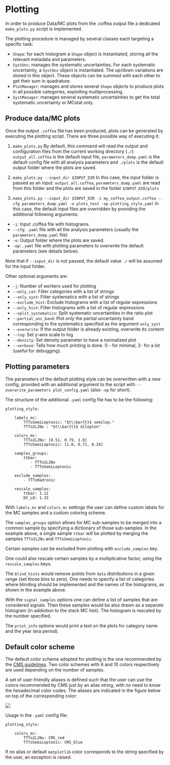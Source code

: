 # Plotting

In order to produce Data/MC plots from the .coffea output file a dedicated `make_plots.py` script is implemented.

The plotting procedure is managed by several classes each targeting a specific task:

- `Shape`: for each histogram a `Shape` object is instantiated, storing all the relevant metadata and parameters.
- `SystUnc`: manages the systematic uncertainties. For each systematic uncertainty, a `SystUnc` object is instantiated. The up/down variations are stored in this object. These objects can be summed with each other to get their sum in quadrature.
- `PlotManager`: manages and stores several `Shape` objects to produce plots in all possible categories, exploiting multiprocessing.
- `SystManager`: manages several systematic uncertainties to get the total systematic uncertainty or MCstat only.

## Produce data/MC plots

Once the output `.coffea` file has been produced, plots can be generated by executing the plotting script. There are three possible way of executing it:
1. `make_plots.py`
By default, this command will read the output and configuration files from the current working directory (`./`): `output_all.coffea` is the default input file, `parameters_dump.yaml` is the default config file with all analysis parameters and `./plots` is the default output folder where the plots are saved.

2. `make_plots.py --input_dir $INPUT_DIR`
In this case, the input folder is passed as an input: `output_all.coffea`, `parameters_dump.yaml` are read from this folder and the plots are saved in the folder `$INPUT_DIR/plots`

3. `make_plots.py --input_dir $INPUT_DIR -i my_coffea_output.coffea --cfg parameters_dump.yaml -o plots_test -op plotting_style.yaml`
In this case, the default input files are overridden by providing the additional following arguments:

- `-i`: Input .coffea file with histograms.
- `--cfg`: `.yaml` file with all the analysis parameters (usually the `parameters_dump.yaml` file)
- `-o`: Output folder where the plots are saved.
- `-op`: `.yaml` file with plotting parameters to overwrite the default parameters (see details below).

Note that if `--input_dir` is not passed, the default value `./` will be assumed for the input folder.

Other optional arguments are:

- `-j`: Number of workers used for plotting
- `--only_cat`: Filter categories with a list of strings
- `--only_syst`: Filter systematics with a list of strings
- `--exclude_hist`: Exclude histograms with a list of regular expressions
- `--only_hist`: Filter histograms with a list of regular expressions
- `--split_systematics`: Split systematic uncertainties in the ratio plot
- `--partial_unc_band`: Plot only the partial uncertainty band corresponding to the systematics specified as the argument `only_syst`
- `--overwrite`: If the output folder is already existing, overwrite its content
- `--log`: Set y-axis scale to log
- `--density`: Set density parameter to have a normalized plot
- `--verbose`: Tells how much printing is done. 0 - for minimal, 2- for a lot (useful for debugging).

## Plotting parameters

The parameters of the default plotting style can be overwritten with a new config, provided with an additional argument to the script with `--overwrite_parameters plot_config.yaml` (also `-op` for short).

The structure of the additional `.yaml` config file has to be the following:
```
plotting_style:

    labels_mc:
        TTToSemiLeptonic: "$t\\bar{t}$ semilep."
        TTTo2L2Nu : "$t\\bar{t}$ dilepton"

    colors_mc:
        TTTo2L2Nu: [0.51, 0.79, 1.0]
        TTToSemiLeptonic: [1.0, 0.71, 0.24]

    samples_groups:
        ttbar:
           - TTTo2L2Nu
           - TTToSemiLeptonic

    exclude_samples:
        - TTToHadronic

    rescale_samples:
	    ttbar: 1.12
	    DY_LO: 1.33

```

With `labels_mc` and `colors_mc` settings the user can define custom
labels for the MC samples and a custom coloring scheme.  

The `samples_groups` option allows for MC sub-samples to be merged
into a common sample by specifying a dictionary of those sub-samples.
In the example above, a single sample `ttbar` will be plotted by
merging the samples `TTTo2L2Nu` and `TTToSemiLeptonic`.  

Certain samples can be excluded from plotting with `exclude_samples` key.  

One could also rescale certain samples by a multiplicative factor,
using the `rescale_samples` keys.  

The `blind_hists` would remove points from `data` distributions in a
given range (set those bins to zero). One needs to specify a list of
categories where blinding should be implemented and the names of the histograms, as
shown in the example above.

With the `signal_samples` options one can define a list of samples
that are considered signals.  Then these samples would be also drawn
as a separate histogram (in addiotion to the stack MC hist). The
histogram is rescaled by the number specified.  

The `print_info` options would print a text on the plots for category
name and the year (era period).

## Default color scheme

The default color scheme adopted for plotting is the one recommended by
the [CMS guidelines](https://cms-analysis.docs.cern.ch/guidelines/plotting/colors/#categorical-data-eg-1d-stackplots).
Two color schemes with 6 and 10 colors respectively are used depending on the number of samples.

A set of user-friendly aliases is defined such that the user can use the colors recommended
by CMS just by an alias string, with no need to know the hexadecimal color codes.
The aliases are indicated in the figure below on top of the corresponding color:

![](./images/color_scheme.png)

Usage in the `.yaml` config file:
```
plotting_style:

    colors_mc:
        TTTo2L2Nu: CMS_red
        TTToSemiLeptonic: CMS_blue
```

If no alias or default `matplotlib` color corresponds to the string specified by the user,
an exception is raised.
